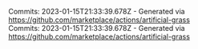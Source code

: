 Commits: 2023-01-15T21:33:39.678Z - Generated via https://github.com/marketplace/actions/artificial-grass
<br>
Commits: 2023-01-15T21:33:39.678Z - Generated via https://github.com/marketplace/actions/artificial-grass
<br>
